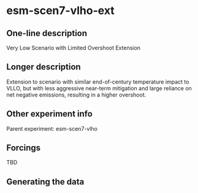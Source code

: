 <!--- This file contains a number of sections -->
<!--- They are bounded by comments like this -->
<!--- Do not edit these sections by hand -->
<!--- Start title -->
# esm-scen7-vlho-ext
<!--- End title -->

## One-line description

<!--- Start one-line-description -->
Very Low Scenario with Limited Overshoot Extension
<!--- End one-line-description -->

## Longer description

<!--- Start longer-description -->
Extension to scenario with similar end-of-century temperature impact to VLLO, but with less aggressive near-term mitigation and large reliance on net negative emissions, resulting in a higher overshoot.
<!--- End longer-description -->

## Other experiment info

<!--- Start other-experiment-info -->
Parent experiment: esm-scen7-vlho
<!--- End other-experiment-info -->

## Forcings

<!--- Start forcings -->
TBD
<!--- End forcings -->

## Generating the data

<!--- TODO: auto-generate this -->
